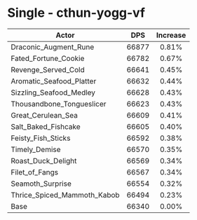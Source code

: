 # Single - cthun-yogg-vf
| Actor | DPS | Increase |
|---|:---:|:---:|
|Draconic_Augment_Rune|66877|0.81%|
|Fated_Fortune_Cookie|66782|0.67%|
|Revenge_Served_Cold|66641|0.45%|
|Aromatic_Seafood_Platter|66632|0.44%|
|Sizzling_Seafood_Medley|66628|0.43%|
|Thousandbone_Tongueslicer|66623|0.43%|
|Great_Cerulean_Sea|66609|0.41%|
|Salt_Baked_Fishcake|66605|0.40%|
|Feisty_Fish_Sticks|66592|0.38%|
|Timely_Demise|66570|0.35%|
|Roast_Duck_Delight|66569|0.34%|
|Filet_of_Fangs|66567|0.34%|
|Seamoth_Surprise|66554|0.32%|
|Thrice_Spiced_Mammoth_Kabob|66494|0.23%|
|Base|66340|0.00%|

